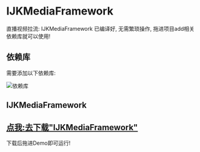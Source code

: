 # IJKMediaFramework
直播视频拉流: IJKMediaFramework 已编译好, 无需繁琐操作, 拖进项目add相关依赖库就可以使用!

## 依赖库

需要添加以下依赖库:

![依赖库]()


## IJKMediaFramework
## [点我:去下载"IJKMediaFramework"](http://download.csdn.net/detail/qq_31810357/9911107)

下载后拖进Demo即可运行!